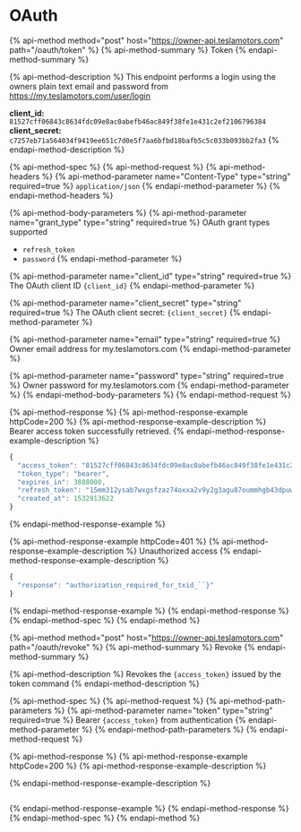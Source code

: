 # OAuth

{% api-method method="post" host="https://owner-api.teslamotors.com" path="/oauth/token" %}
{% api-method-summary %}
Token
{% endapi-method-summary %}

{% api-method-description %}
This endpoint performs a login using the owners plain text email and password from https://my.teslamotors.com/user/login  
  
**client\_id:** `81527cff06843c8634fdc09e8ac0abefb46ac849f38fe1e431c2ef2106796384`  
**client\_secret:** `c7257eb71a564034f9419ee651c7d0e5f7aa6bfbd18bafb5c5c033b093bb2fa3`
{% endapi-method-description %}

{% api-method-spec %}
{% api-method-request %}
{% api-method-headers %}
{% api-method-parameter name="Content-Type" type="string" required=true %}
`application/json`
{% endapi-method-parameter %}
{% endapi-method-headers %}

{% api-method-body-parameters %}
{% api-method-parameter name="grant\_type" type="string" required=true %}
OAuth grant types supported  
- `refresh_token`  
- `password`
{% endapi-method-parameter %}

{% api-method-parameter name="client\_id" type="string" required=true %}
The OAuth client ID `{client_id}`
{% endapi-method-parameter %}

{% api-method-parameter name="client\_secret" type="string" required=true %}
The OAuth client secret: `{client_secret}`
{% endapi-method-parameter %}

{% api-method-parameter name="email" type="string" required=true %}
Owner email address for my.teslamotors.com
{% endapi-method-parameter %}

{% api-method-parameter name="password" type="string" required=true %}
Owner password for my.teslamotors.com
{% endapi-method-parameter %}
{% endapi-method-body-parameters %}
{% endapi-method-request %}

{% api-method-response %}
{% api-method-response-example httpCode=200 %}
{% api-method-response-example-description %}
Bearer access token successfully retrieved.
{% endapi-method-response-example-description %}

```javascript
{
  "access_token": "81527cff06843c8634fdc09e8ac0abefb46ac849f38fe1e431c2ef2106796384",
  "token_type": "bearer",
  "expires_in": 3888000,
  "refresh_token": "15mm312ysab7wxgsfzaz74oxxa2v9y2g3agu87oummhgb43dpuws0dwsbqjb431v",
  "created_at": 1532913622
}
```
{% endapi-method-response-example %}

{% api-method-response-example httpCode=401 %}
{% api-method-response-example-description %}
Unauthorized access
{% endapi-method-response-example-description %}

```javascript
{
  "response": "authorization_required_for_txid_``}"
}
```
{% endapi-method-response-example %}
{% endapi-method-response %}
{% endapi-method-spec %}
{% endapi-method %}

{% api-method method="post" host="https://owner-api.teslamotors.com" path="/oauth/revoke" %}
{% api-method-summary %}
Revoke
{% endapi-method-summary %}

{% api-method-description %}
Revokes the `{access_token}` issued by the token command
{% endapi-method-description %}

{% api-method-spec %}
{% api-method-request %}
{% api-method-path-parameters %}
{% api-method-parameter name="token" type="string" required=true %}
Bearer `{access_token}` from authentication
{% endapi-method-parameter %}
{% endapi-method-path-parameters %}
{% endapi-method-request %}

{% api-method-response %}
{% api-method-response-example httpCode=200 %}
{% api-method-response-example-description %}

{% endapi-method-response-example-description %}

```

```
{% endapi-method-response-example %}
{% endapi-method-response %}
{% endapi-method-spec %}
{% endapi-method %}

